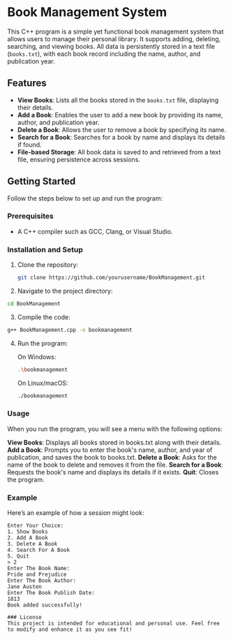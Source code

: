 # Book Management System

This C++ program is a simple yet functional book management system that allows users to manage their personal library. It supports adding, deleting, searching, and viewing books. All data is persistently stored in a text file (`books.txt`), with each book record including the name, author, and publication year.

## Features

- **View Books**: Lists all the books stored in the `books.txt` file, displaying their details.
- **Add a Book**: Enables the user to add a new book by providing its name, author, and publication year.
- **Delete a Book**: Allows the user to remove a book by specifying its name.
- **Search for a Book**: Searches for a book by name and displays its details if found.
- **File-based Storage**: All book data is saved to and retrieved from a text file, ensuring persistence across sessions.

## Getting Started

Follow the steps below to set up and run the program:

### Prerequisites

- A C++ compiler such as GCC, Clang, or Visual Studio.

### Installation and Setup

1. Clone the repository:
   ```bash
   git clone https://github.com/yourusername/BookManagement.git
   ```
2. Navigate to the project directory:

```bash
cd BookManagement
```
3. Compile the code:

``` bash
g++ BookManagement.cpp -o bookmanagement
```

4. Run the program:

   On Windows:
      ```bash
      .\bookmanagement
      ```
   On Linux/macOS:
      ```bash
      ./bookmanagement
      ```
### Usage
When you run the program, you will see a menu with the following options:

**View Books**: Displays all books stored in books.txt along with their details.
**Add a Book**: Prompts you to enter the book's name, author, and year of publication, and saves the book to books.txt.
**Delete a Book**: Asks for the name of the book to delete and removes it from the file.
**Search for a Book**: Requests the book's name and displays its details if it exists.
**Quit**: Closes the program.

### Example
Here’s an example of how a session might look:

   ```plaintext
   Enter Your Choice: 
   1. Show Books
   2. Add A Book
   3. Delete A Book
   4. Search For A Book
   5. Quit
   > 2
   Enter The Book Name: 
   Pride and Prejudice
   Enter The Book Author: 
   Jane Austen
   Enter The Book Publish Date: 
   1813
   Book added successfully!

### License
This project is intended for educational and personal use. Feel free to modify and enhance it as you see fit!
